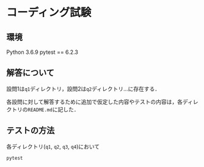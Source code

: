 # コーディング試験

## 環境

Python 3.6.9
pytest == 6.2.3

## 解答について

設問1は`q1`ディレクトリ，設問2は`q2`ディレクトリ...に存在する．

各設問に対して解答するために追加で仮定した内容やテストの内容は，各ディレクトリの`README.md`に記した．

## テストの方法

各ディレクトリ(`q1`, `q2`, `q3`, `q4`)において

```bash
pytest
```
